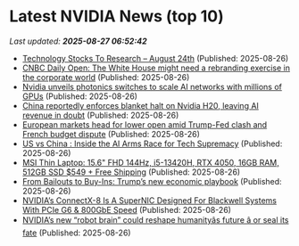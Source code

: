 # Latest NVIDIA News (top 10)
_Last updated: **2025-08-27 06:52:42**_

- [Technology Stocks To Research – August 24th](https://www.etfdailynews.com/2025/08/26/technology-stocks-to-research-august-24th/) (Published: 2025-08-26)
- [CNBC Daily Open: The White House might need a rebranding exercise in the corporate world](https://www.cnbc.com/2025/08/26/cnbc-daily-open-a-rebranding-exercise-is-needed-for-the-white-house.html) (Published: 2025-08-26)
- [Nvidia unveils photonics switches to scale AI networks with millions of GPUs](https://www.notebookcheck.net/Nvidia-unveils-photonics-switches-to-scale-AI-networks-with-millions-of-GPUs.1096181.0.html) (Published: 2025-08-26)
- [China reportedly enforces blanket halt on Nvidia H20, leaving AI revenue in doubt](https://www.digitimes.com/news/a20250826PD228/nvidia-ai-chip-revenue-beijing-ban.html) (Published: 2025-08-26)
- [European markets head for lower open amid Trump-Fed clash and French budget dispute](https://www.cnbc.com/2025/08/26/european-markets-open-to-close-fed-trump-french-politics.html) (Published: 2025-08-26)
- [US vs China : Inside the AI Arms Race for Tech Supremacy](https://www.geeky-gadgets.com/ai-competition-us-vs-china-technology-race/) (Published: 2025-08-26)
- [MSI Thin Laptop: 15.6" FHD 144Hz, i5-13420H, RTX 4050, 16GB RAM, 512GB SSD $549 + Free Shipping](https://slickdeals.net/f/18556531-msi-thin-laptop-15-6-fhd-144hz-i5-13420h-rtx-4050-16gb-ram-512gb-ssd-549-free-shipping) (Published: 2025-08-26)
- [From Bailouts to Buy-Ins: Trump’s new economic playbook](https://m.economictimes.com/markets/stocks/news/from-bailouts-to-buy-ins-trumps-new-economic-playbook/trumps-new-corporate-playbook/slideshow/123518752.cms) (Published: 2025-08-26)
- [NVIDIA’s ConnectX-8 Is A SuperNIC Designed For Blackwell Systems With PCIe G6 & 800GbE Speed](https://wccftech.com/nvidia-connectx-8-supernic-designed-for-blackwell-systems-pcie-g6-800gbe-speed/) (Published: 2025-08-26)
- [NVIDIA’s new “robot brain” could reshape humanityâs future â or seal its fate](https://www.naturalnews.com/2025-08-26-nvidias-robot-brain-could-reshape-humanitys-future.html) (Published: 2025-08-26)
